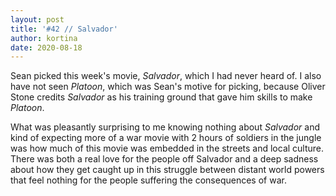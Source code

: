 ```yaml
---
layout: post
title: '#42 // Salvador'
author: kortina
date: 2020-08-18
---
```


Sean picked  this week's movie, *Salvador*, which I had never heard of. I also have not seen *Platoon*, which was Sean's motive for picking, because
Oliver Stone credits *Salvador* as his training ground that gave him skills to make *Platoon*.

What was pleasantly surprising to me knowing nothing about *Salvador* and kind of expecting more of a war movie with 2 hours of soldiers in the jungle
was how much of this movie was embedded in the streets and local culture. There was both a real love for the people off Salvador and a deep sadness
about how they get caught up in this struggle between distant world powers that feel nothing for the people suffering the consequences of war.